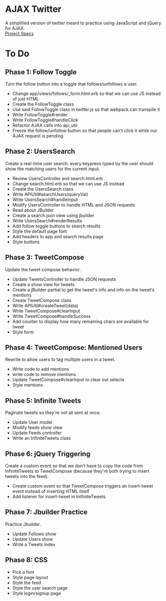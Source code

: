 # AJAX Twitter
A simplified version of twitter meant to practice using JavaScript and jQuery for AJAX.  
[Project Specs](https://open.appacademy.io/learn/full-stack-online/javascript/ajax-twitter)  
  
# To Do
## Phase 1: Follow Toggle
Turn the follow button into a toggle that follows/unfollows a user.  
- Change app/views/follows/_form.html.erb so that we can use JS instead of just HTML  
- Create the FollowToggle class  
- Use said FollowToggle class in twitter.js so that webpack can transpile it
- Write FollowToggle#render
- Write FollowToggle#handleClick
- Refactor AJAX calls into api_util
- Freeze the follow/unfollow button so that people can't click it while our AJAX request is pending  
## Phase 2: UsersSearch
Create a real-time user search: every keypress typed by the user should show the matching users for the current input.  
- Review UsersController and search.html.erb
- Change search.html.erb so that we can use JS instead
- Create the UsersSearch class
- Write APIUtil#searchUsers(queryVal)
- Write UsersSearch#handleInput
- Modify UsersController to handle HTML and JSON requests
- Read about JBuilder
- Create a search.json view using jbuilder
- Write UsersSearch#renderResults
- Add follow toggle buttons to search results
- Style the default page font
- Add headers to app and search results page
- Style buttons
## Phase 3: TweetCompose
Update the tweet compose behavior.
- Update TweetsController to handle JSON requests
- Create a show view for tweets
- Create a jBuilder partial to get the tweet's info and info on the tweet's mentions
- Create TweetCompose class
- Write APIUtil#createTweet(data)
- Write TweetCompose#clearInput
- Write TweetCompose#handleSuccess
- Add counter to display how many remaining chars are available for tweet
- Style form
## Phase 4: TweetCompose: Mentioned Users
Rewrite to allow users to tag multiple users in a tweet.
- Write code to add mentions
- write code to remove mentions
- Update TweetCompose#clearInput to clear out selects
- Style mentions
## Phase 5: Infinite Tweets
Paginate tweets so they're not all sent at once.
- Update User model
- Modify feeds show view
- Update Feeds controller
- Write an InfiniteTweets class
## Phase 6: jQuery Triggering
Create a custom event so that we don't have to copy the code from InfiniteTweets to TweetCompose (because they're both trying to insert tweets into the feed).
- Create custom event so that TweetCompose triggers an insert-tweet event instead of inserting HTML itself
- Add listener for insert-tweet in InifiniteTweets
## Phase 7: Jbuilder Practice
Practice Jbuilder.
- Update Follows show
- Update Users show
- Write a Tweets index
## Phase 8: CSS
- Pick a font
- Style page layout
- Style the feed
- Style the user search page
- Style login/signup page